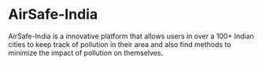 # AirSafe-India
AirSafe-India is a innovative platform that allows users in over a 100+ Indian cities to keep track of pollution in their area and also find methods to minimize the impact of pollution on themselves.
